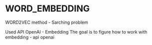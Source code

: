 # WORD_EMBEDDING
WORD2VEC method - Sarching problem 

Used API OpenAI - Embedding
The goal is to figure how to work with embedding - api openai
